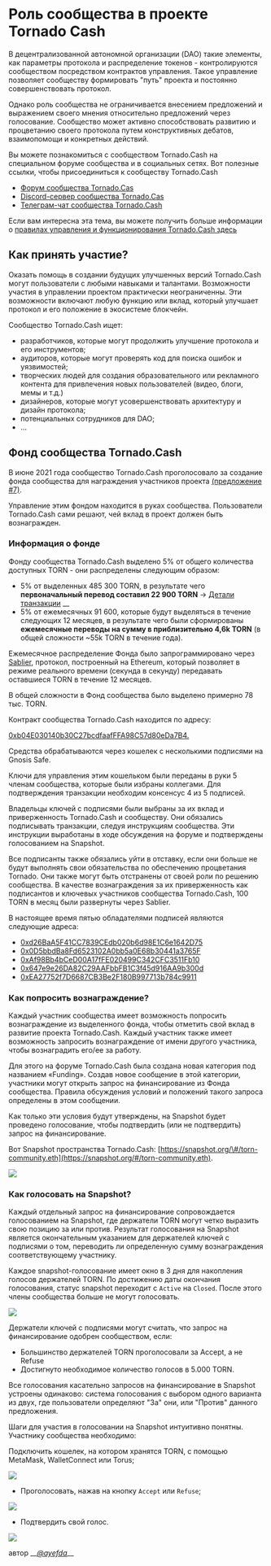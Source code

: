 # Роль сообщества в проекте Tornado Cash

В децентрализованной автономной организации \(DAO\) такие элементы, как параметры протокола и распределение токенов - контролируются сообществом посредством контрактов управления. Такое управление позволяет сообществу формировать "путь" проекта и постоянно совершенствовать протокол.

Однако роль сообщества не ограничивается внесением предложений и выражением своего мнения относительно предложений через голосование. Сообщество может активно способствовать развитию и процветанию своего протокола путем конструктивных дебатов, взаимопомощи и конкретных действий.

Вы можете познакомиться с сообществом Tornado.Cash на специальном форуме сообщества и в социальных сетях. Вот полезные ссылки, чтобы присоединиться к сообществу Tornado.Cash

* [Форум сообщества Tornado.Cas](https://torn.community/)
* [Discord-сервер сообщества Tornado.Cas](https://discord.com/invite/TFDrM8K42j)
* [Телеграм-чат сообщества Tornado.Cash](https://t.me/TornadoCashOfficial)

Если вам интересна эта тема, вы можете получить больше информации о [правилах управления и функционирования Tornado.Cash здесь](https://docs.tornado.cash/governance)

## Как принять участие?

Оказать помощь в создании будущих улучшенных версий Tornado.Cash могут пользователи с любыми навыками и талантами. Возможности участия в управлении проектом практически неограниченны. Эти возможности включают любую функцию или вклад, который улучшает протокол и его положение в экосистеме блокчейн.

Сообщество Tornado.Cash ищет:

* разработчиков, которые могут продолжить улучшение протокола и его инструментов;
* аудиторов, которые могут проверять код для поиска ошибок и уязвимостей;
* творческих людей для создания образовательного или рекламного контента для привлечения новых пользователей  \(видео, блоги, мемы и т.д.\)
* дизайнеров, которые могут усовершенствовать архитектуру и дизайн протокола;
* потенциальных сотрудников для DAO;
* ...

## Фонд сообщества Tornado.Cash

В июне 2021 года сообщество Tornado.Cash проголосовало за создание фонда сообщества для награждения участников проекта [\(предложение \#7\)](https://app.tornado.cash/governance/7).

Управление этим фондом находится в руках сообщества. Пользователи Tornado.Cash сами решают, чей вклад в проект должен быть вознагражден.

### Информация о фонде

Фонду сообщества Tornado.Cash выделено 5% от общего количества доступных TORN - они распределены следующим образом:

* 5% от выделенных 485 300 TORN, в результате чего **первоначальный перевод составил 22 900 TORN** -&gt; [Детали транзакции](https://etherscan.io/tx/0xbe95f4268df2023d9ef234c1eedbb597b99e4c6e7d396d8f521ee482a1d93d47) __
* 5% от ежемесячных 91 600, которые будут выделяться в течение следующих 12 месяцев, в результате чего были сформированы **ежемесячные переводы на сумму в приблизительно 4,6k TORN** \(в общей сложности ~55k TORN в течение года\).

Ежемесячное распределение Фонда было запрограммировано через [Sablier](https://sablier.finance/), протокол, построенный на Ethereum, который позволяет в режиме реального времени \(секунда в секунду\) передавать оставшиеся TORN в течение 12 месяцев.

В общей сложности в Фонд сообщества было выделено примерно 78 тыс. TORN.

Контракт сообщества Tornado.Cash находится по адресу:

[0xb04E030140b30C27bcdfaafFFA98C57d80eDa7B4. ](https://gnosis-safe.io/app/#/safes/0xb04E030140b30C27bcdfaafFFA98C57d80eDa7B4/balances)

Средства обрабатываются через кошелек с несколькими подписями на Gnosis Safe.

Ключи для управления этим кошельком были переданы в руки 5 членам сообщества, которые были избраны коллегами. Для подтверждения транзакции необходим консенсус 4 из 5 подписей.

Владельцы ключей с подписями были выбраны за их вклад и приверженность Tornado.Cash и сообществу. Они обязались подписывать транзакции, следуя инструкциям сообщества. Эти инструкции выработаны в ходе обсуждения на форуме и подтверждены голосованием на Snapshot. 

Все подписанты также обязались уйти в отставку, если они больше не будут выполнять свои обязательства по обеспечению процветания Tornado. Они также могут быть отстранены от своей роли по решению сообщества. В качестве вознаграждения за их приверженность как подписантов и ключевых участников сообщества Tornado.Cash, 100 TORN в месяц были развернуты через Sablier.

В настоящее время пятью обладателями подписей являются следующие адреса: 

* [0xd26BaA5F41CC7839CEdb020b6d98E1C6e1642D75](https://etherscan.io/address/0xd26BaA5F41CC7839CEdb020b6d98E1C6e1642D75)
* [0x0D5bbdBa8Fd6523102A0bb5a0E68b30441a3765F](https://etherscan.io/address/0x0D5bbdBa8Fd6523102A0bb5a0E68b30441a3765F)
* [0xAf98Bb4bCeD00A17fFE020499C342CFC3511Fb10](https://etherscan.io/address/0xAf98Bb4bCeD00A17fFE020499C342CFC3511Fb10)
* [0x647e9e26DA82C29AAFbbFB1C3f45d916AA9b300d](https://etherscan.io/address/0x647e9e26DA82C29AAFbbFB1C3f45d916AA9b300d)
* [0xEA27752f7D6687CB3Be2F180B997713b784c9911](https://etherscan.io/address/0xEA27752f7D6687CB3Be2F180B997713b784c9911)

### Как попросить вознаграждение?

Каждый участник сообщества имеет возможность попросить вознаграждение из выделенного фонда, чтобы отметить свой вклад в развитие проекта Tornado.Cash. Каждый участник также имеет возможность запросить вознаграждение от имени другого участника, чтобы вознаградить его/ее за работу.

Для этого на форуме Tornado.Cash была создана новая категория под названием «Funding». Создав новое сообщение в этой категории, участники могут открыть запрос на финансирование из Фонда сообщества. Правила обсуждения условий и положений такого запроса определены в этом сообщении. 

Как только эти условия будут утверждены, на Snapshot будет проведено голосование, чтобы подтвердить \(или не подтвердить\) запрос на финансирование.

Вот Snapshot пространства Tornado.Cash: [https://snapshot.org/\#/torn-community.eth](https://snapshot.org/#/torn-community.eth). 

![](.gitbook/assets/page-daccueil.png)



### Как голосовать на Snapshot?

Каждый отдельный запрос на финансирование сопровождается голосованием на Snapshot, где держатели TORN могут четко выразить свою позицию за или против. Результат голосования на Snapshot является окончательным указанием для держателей ключей с подписями о том, переводить ли определенную сумму вознаграждения соответствующему участнику.

Каждое snapshot-голосование имеет окно в 3 дня для накопления голосов держателей TORN. По достижению даты окончания голосования,  статус snapshot переходит с `Active` на `Closed`. После этого члены сообщества больше не могут голосовать. 

![](.gitbook/assets/time-window.png)

Держатели ключей с подписями могут считать, что запрос на финансирование одобрен сообществом, если:

* Большинство держателей TORN проголосовали за Accept, а не Refuse
* Достигнуто необходимое количество голосов в 5.000 TORN.

Все голосования касательно запросов на финансирование в Snapshot устроены одинаково: система голосования с выбором одного варианта из двух, где пользователи определяют "За" они, или "Против" данного предложения.

Шаги для участия в голосовании на Snapshot интуитивно понятны. Участнику сообщества необходимо:

Подключить кошелек, на котором хранятся TORN, с помощью MetaMask, WalletConnect или Torus;

![](.gitbook/assets/connect-wallet.png)

* Проголосовать, нажав на кнопку `Accept` или `Refuse`;

![](.gitbook/assets/cast-the-vote.png)

* Подтвердить свой голос.

![](.gitbook/assets/confirm-the-vote.png)

автор __[_@ayefda_](https://torn.community/u/ayefda)\_\_

